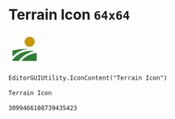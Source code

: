 # Terrain Icon `64x64`
<img src="/img/Terrain%20Icon.png" width=64 height=64>

``` CSharp
EditorGUIUtility.IconContent("Terrain Icon")
```
```
Terrain Icon
```
```
3099466108739435423
```
